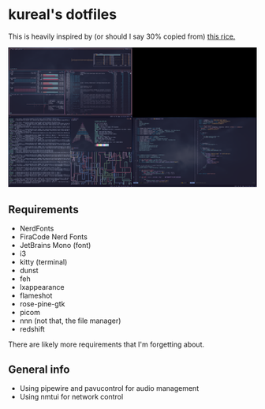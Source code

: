 # kureal's dotfiles

This is heavily inspired by (or should I say 30% copied from) [this rice.](https://github.com/jifuwater/Cattendeavour/blob/main/i3_pc/config)

<picture>
<img alt="Screenshot of rice" src="./assets/theme.png">
</picture>

## Requirements

- NerdFonts
- FiraCode Nerd Fonts
- JetBrains Mono (font)
- i3
- kitty (terminal)
- dunst
- feh
- lxappearance
- flameshot
- rose-pine-gtk
- picom
- nnn (not that, the file manager)
- redshift

There are likely more requirements that I'm forgetting about.

## General info

- Using pipewire and pavucontrol for audio management
- Using nmtui for network control
